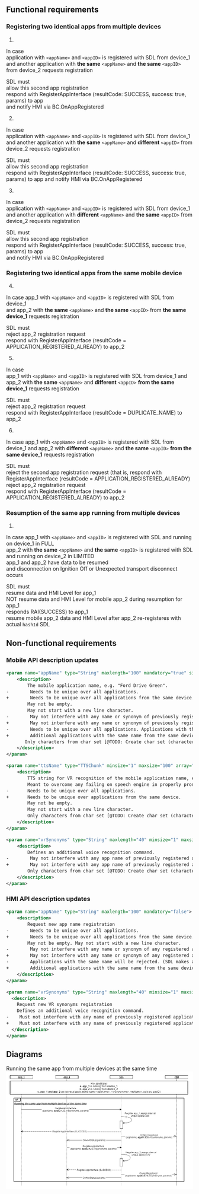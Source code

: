## Functional requirements

### Registering two identical apps from multiple devices

1.  
In case  
application with `<appName>` and `<appID>` is registered with SDL from device_1  
and another application with **the same** `<appName>` and **the same** `<appID>` from device_2 requests registration 

SDL must  
allow this second app registration  
respond with RegisterAppInterface (resultCode: SUCCESS, success: true, params) to app  
and notify HMI via BC.OnAppRegistered

2.  
In case  
application with `<appName>` and `<appID>` is registered with SDL from device_1  
and another application with **the same** `<appName>` and **different** `<appID>` from device_2 requests registration 

SDL must  
allow this second app registration  
respond with RegisterAppInterface (resultCode: SUCCESS, success: true, params) to app 
and notify HMI via BC.OnAppRegistered 
 
3.  
In case  
application with `<appName>` and `<appID>` is registered with SDL from device_1  
and another application with **different** `<appName>` and **the same** `<appID>` from device_2 requests registration 

SDL must  
allow this second app registration  
respond with RegisterAppInterface (resultCode: SUCCESS, success: true, params) to app  
and notify HMI via BC.OnAppRegistered 

### Registering two identical apps from the same mobile device

4.  
In case 
app_1 with `<appName>` and `<appID>` is registered with SDL from device_1  
and app_2 with **the same** `<appName>` and **the same** `<appID>` from **the same device_1** requests registration

SDL must  
reject app_2 registration request  
respond with RegisterAppInterface (resultCode = APPLICATION_REGISTERED_ALREADY) to app_2

5.  
In case  
app_1 with `<appName>` and `<appID>`  is registered with SDL from device_1
and app_2 with **the same** `<appName>` and **different** `<appID>` **from the same device_1** requests registration

SDL must  
reject app_2 registration request  
respond with RegisterAppInterface (resultCode = DUPLICATE_NAME) to app_2

6.  
In case 
app_1 with `<appName>` and `<appID>`  is registered with SDL from device_1
and app_2 with **different** `<appName>` and **the same** `<appID>` **from the same device_1** requests registration

SDL must  
reject the second app registration request (that is, respond with RegisterAppInterface (resultCode = APPLICATION_REGISTERED_ALREADY) reject app_2 registration request  
respond with RegisterAppInterface (resultCode = APPLICATION_REGISTERED_ALREADY) to app_2
 
### Resumption of the same app running from multiple devices 

1.  
In case 
app_1 with `<appName>` and `<appID>` is registered with SDL and running on device_1 in FULL  
app_2 with **the same** `<appName>` and **the same** `<appID>` is registered with SDL and running on device_2 in LIMITED  
app_1 and app_2 have data to be resumed  
and disconnection on Ignition Off or Unexpected transport disconnect occurs  

SDL must  
resume data and HMI Level for app_1  
NOT resume data and HMI Level for mobile app_2 during resumption for app_1  
responds RAI(SUCCESS) to app_1  
resume mobile app_2 data and HMI Level after app_2 re-registeres with actual `hashId` SDL 

## Non-functional requirements  
### Mobile API description updates

```xml
<param name="appName" type="String" maxlength="100" mandatory="true" since="1.0">
    <description>
        The mobile application name, e.g. "Ford Drive Green".
-        Needs to be unique over all applications.
+        Needs to be unique over all applications from the same device.
        May not be empty.
        May not start with a new line character.
-        May not interfere with any name or synonym of previously registered applications and any predefined blacklist of words (global commands)
+        May not interfere with any name or synonym of previously registered applications from the same device and any predefined blacklist of words (global commands)
-        Needs to be unique over all applications. Applications with the same name will be rejected.
+        Additional applications with the same name from the same device will be rejected.
       Only characters from char set [@TODO: Create char set (character/hex value) for each ACM and refer to] are supported.
    </description>
</param>
```

```xml
<param name="ttsName" type="TTSChunk" minsize="1" maxsize="100" array="true" mandatory="false" since="2.0">
    <description>
        TTS string for VR recognition of the mobile application name, e.g. "Ford Drive Green".
        Meant to overcome any failing on speech engine in properly pronouncing / understanding app name.
-       Needs to be unique over all applications.
+       Needs to be unique over applications from the same device.
        May not be empty.
        May not start with a new line character.
        Only characters from char set [@TODO: Create char set (character/hex value) for each ACM and refer to] are supported.
    </description>
</param>
```

```xml
<param name="vrSynonyms" type="String" maxlength="40" minsize="1" maxsize="100" array="true" mandatory="false" since="1.0">
    <description>
        Defines an additional voice recognition command.
-        May not interfere with any app name of previously registered applications and any predefined blacklist of words (global commands)
+        May not interfere with any app name of previously registered applications from the same device and any predefined blacklist of words (global commands)
        Only characters from char set [@TODO: Create char set (character/hex value) for each ACM and refer to] are supported.
    </description>
</param>
```

### HMI API description updates

```xml
<param name="appName" type="String" maxlength="100" mandatory="false">
    <description>
        Request new app name registration
-        Needs to be unique over all applications.
+        Needs to be unique over all applications from the same device.
        May not be empty. May not start with a new line character.
-        May not interfere with any name or synonym of any registered applications.
+        May not interfere with any name or synonym of any registered applications form the same device.
-        Applications with the same name will be rejected. (SDL makes all the checks)
+        Additional applications with the same name from the same device will be rejected.
    </description>
</param>
```

```xml
<param name="vrSynonyms" type="String" maxlength="40" minsize="1" maxsize="100" array="true" mandatory="false">
  <description>
	Request new VR synonyms registration
	Defines an additional voice recognition command.
-    Must not interfere with any name of previously registered applications(SDL makes check).
+    Must not interfere with any name of previously registered applications from the same device.
  </description>
</param>
```

## Diagrams

Running the same app from multiple devices at the same time
![OnAppRegisteredMultipleDevices](./assets//OnAppRegisteredMultipleDevices.png)
